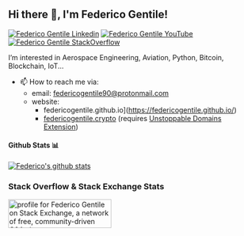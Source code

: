 
<h2> Hi there 👋, I'm Federico Gentile! </h2>
    
[![Federico Gentile Linkedin](https://img.shields.io/badge/LinkedIn-0077B5?style=for-the-badge&logo=linkedin&logoColor=white)](https://www.linkedin.com/in/federico-gentile-b1091552/)
[![Federico Gentile YouTube](https://img.shields.io/badge/YouTube-FF0000?style=for-the-badge&logo=youtube&logoColor=white)](https://www.youtube.com/@federicogentile90)
[![Federico Gentile StackOverflow](https://img.shields.io/badge/StackOverflow-F48024?style=for-the-badge&logo=stackoverflow&logoColor=white)](https://stackoverflow.com/users/4143292/federico-gentile)

I’m interested in Aerospace Engineering, Aviation, Python, Bitcoin, Blockchain, IoT...

- 📫 How to reach me via:
  - email: federicogentile90@protonmail.com
  - website:
      - federicogentile.github.io](https://federicogentile.github.io/)
      - [federicogentile.crypto](https://federicogentile.crypto/) (requires [Unstoppable Domains Extension](https://unstoppabledomains.com/extension))

#### Github Stats 📊

[![Federico's github stats](https://github-readme-stats.vercel.app/api?username=FedericoGentile)](https://github.com/anuraghazra/github-readme-stats)

### Stack Overflow & Stack Exchange Stats

<a href="https://stackoverflow.com/users/4143292/federico-gentile"><img src="https://stackoverflow.com/users/flair/4143292.png" width="208" height="58" alt="profile for Federico Gentile on Stack Exchange, a network of free, community-driven Q&amp;A sites" title="profile for Federico Gentile on Stack Exchange, a network of free, community-driven Q&amp;A sites" /></a>


<!---
FedericoGentile/FedericoGentile is a ✨ special ✨ repository because its `README.md` (this file) appears on your GitHub profile.
You can click the Preview link to take a look at your changes.
--->
